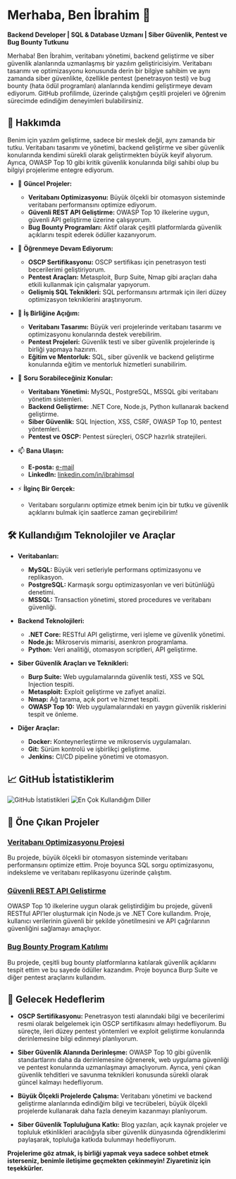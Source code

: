 # Merhaba, Ben İbrahim 👋

**Backend Developer | SQL & Database Uzmanı | Siber Güvenlik, Pentest ve Bug Bounty Tutkunu**

Merhaba! Ben İbrahim, veritabanı yönetimi, backend geliştirme ve siber güvenlik alanlarında uzmanlaşmış bir yazılım geliştiricisiyim. Veritabanı tasarımı ve optimizasyonu konusunda derin bir bilgiye sahibim ve aynı zamanda siber güvenlikte, özellikle pentest (penetrasyon testi) ve bug bounty (hata ödül programları) alanlarında kendimi geliştirmeye devam ediyorum. GitHub profilimde, üzerinde çalıştığım çeşitli projeleri ve öğrenim sürecimde edindiğim deneyimleri bulabilirsiniz.

## 🚀 Hakkımda

Benim için yazılım geliştirme, sadece bir meslek değil, aynı zamanda bir tutku. Veritabanı tasarımı ve yönetimi, backend geliştirme ve siber güvenlik konularında kendimi sürekli olarak geliştirmekten büyük keyif alıyorum. Ayrıca, OWASP Top 10 gibi kritik güvenlik konularında bilgi sahibi olup bu bilgiyi projelerime entegre ediyorum.

- 🔭 **Güncel Projeler:**
  - **Veritabanı Optimizasyonu:** Büyük ölçekli bir otomasyon sisteminde veritabanı performansını optimize ediyorum.
  - **Güvenli REST API Geliştirme:** OWASP Top 10 ilkelerine uygun, güvenli API geliştirme üzerine çalışıyorum.
  - **Bug Bounty Programları:** Aktif olarak çeşitli platformlarda güvenlik açıklarını tespit ederek ödüller kazanıyorum.

- 🌱 **Öğrenmeye Devam Ediyorum:**
  - **OSCP Sertifikasyonu:** OSCP sertifikası için penetrasyon testi becerilerimi geliştiriyorum.
  - **Pentest Araçları:** Metasploit, Burp Suite, Nmap gibi araçları daha etkili kullanmak için çalışmalar yapıyorum.
  - **Gelişmiş SQL Teknikleri:** SQL performansını artırmak için ileri düzey optimizasyon tekniklerini araştırıyorum.

- 👯 **İş Birliğine Açığım:**
  - **Veritabanı Tasarımı:** Büyük veri projelerinde veritabanı tasarımı ve optimizasyonu konularında destek verebilirim.
  - **Pentest Projeleri:** Güvenlik testi ve siber güvenlik projelerinde iş birliği yapmaya hazırım.
  - **Eğitim ve Mentorluk:** SQL, siber güvenlik ve backend geliştirme konularında eğitim ve mentorluk hizmetleri sunabilirim.

- 💬 **Soru Sorabileceğiniz Konular:**
  - **Veritabanı Yönetimi:** MySQL, PostgreSQL, MSSQL gibi veritabanı yönetim sistemleri.
  - **Backend Geliştirme:** .NET Core, Node.js, Python kullanarak backend geliştirme.
  - **Siber Güvenlik:** SQL Injection, XSS, CSRF, OWASP Top 10, pentest yöntemleri.
  - **Pentest ve OSCP:** Pentest süreçleri, OSCP hazırlık stratejileri.

- 📫 **Bana Ulaşın:**
  - **E-posta:** [e-mail](mailto:ibrahimsqql@gmail.com)
  - **LinkedIn:** [linkedin.com/in/ibrahimsql](https://www.linkedin.com/in/ibrahimsql-1ba316323/)

- ⚡ **İlginç Bir Gerçek:**
  - Veritabanı sorgularını optimize etmek benim için bir tutku ve güvenlik açıklarını bulmak için saatlerce zaman geçirebilirim!

## 🛠️ Kullandığım Teknolojiler ve Araçlar

- **Veritabanları:**
  - **MySQL:** Büyük veri setleriyle performans optimizasyonu ve replikasyon.
  - **PostgreSQL:** Karmaşık sorgu optimizasyonları ve veri bütünlüğü denetimi.
  - **MSSQL:** Transaction yönetimi, stored procedures ve veritabanı güvenliği.

- **Backend Teknolojileri:**
  - **.NET Core:** RESTful API geliştirme, veri işleme ve güvenlik yönetimi.
  - **Node.js:** Mikroservis mimarisi, asenkron programlama.
  - **Python:** Veri analitiği, otomasyon scriptleri, API geliştirme.

- **Siber Güvenlik Araçları ve Teknikleri:**
  - **Burp Suite:** Web uygulamalarında güvenlik testi, XSS ve SQL Injection tespiti.
  - **Metasploit:** Exploit geliştirme ve zafiyet analizi.
  - **Nmap:** Ağ tarama, açık port ve hizmet tespiti.
  - **OWASP Top 10:** Web uygulamalarındaki en yaygın güvenlik risklerini tespit ve önleme.

- **Diğer Araçlar:**
  - **Docker:** Konteynerleştirme ve mikroservis uygulamaları.
  - **Git:** Sürüm kontrolü ve işbirlikçi geliştirme.
  - **Jenkins:** CI/CD pipeline yönetimi ve otomasyon.

## 📈 GitHub İstatistiklerim

![GitHub İstatistikleri](https://github-readme-stats.vercel.app/api?username=ibrahimsql&show_icons=true&theme=default)
![En Çok Kullandığım Diller](https://github-readme-stats.vercel.app/api/top-langs/?username=ibrahimsql&layout=compact&theme=default)

## 📂 Öne Çıkan Projeler

### [Veritabanı Optimizasyonu Projesi](https://github.com/ibrahimsql/veritabani-optimizasyonu)
Bu projede, büyük ölçekli bir otomasyon sisteminde veritabanı performansını optimize ettim. Proje boyunca SQL sorgu optimizasyonu, indeksleme ve veritabanı replikasyonu üzerinde çalıştım.

### [Güvenli REST API Geliştirme](https://github.com/ibrahimsql/guvenli-rest-api)
OWASP Top 10 ilkelerine uygun olarak geliştirdiğim bu projede, güvenli RESTful API’ler oluşturmak için Node.js ve .NET Core kullandım. Proje, kullanıcı verilerinin güvenli bir şekilde yönetilmesini ve API çağrılarının güvenliğini sağlamayı amaçlıyor.

### [Bug Bounty Program Katılımı](https://github.com/ibrahimsql/bug-bounty)
Bu projede, çeşitli bug bounty platformlarına katılarak güvenlik açıklarını tespit ettim ve bu sayede ödüller kazandım. Proje boyunca Burp Suite ve diğer pentest araçlarını kullandım.

## 🎯 Gelecek Hedeflerim

- **OSCP Sertifikasyonu:** Penetrasyon testi alanındaki bilgi ve becerilerimi resmi olarak belgelemek için OSCP sertifikasını almayı hedefliyorum. Bu süreçte, ileri düzey pentest yöntemleri ve exploit geliştirme konularında derinlemesine bilgi edinmeyi planlıyorum.
  
- **Siber Güvenlik Alanında Derinleşme:** OWASP Top 10 gibi güvenlik standartlarını daha da derinlemesine öğrenerek, web uygulama güvenliği ve pentest konularında uzmanlaşmayı amaçlıyorum. Ayrıca, yeni çıkan güvenlik tehditleri ve savunma teknikleri konusunda sürekli olarak güncel kalmayı hedefliyorum.

- **Büyük Ölçekli Projelerde Çalışma:** Veritabanı yönetimi ve backend geliştirme alanlarında edindiğim bilgi ve tecrübeleri, büyük ölçekli projelerde kullanarak daha fazla deneyim kazanmayı planlıyorum.

- **Siber Güvenlik Topluluğuna Katkı:** Blog yazıları, açık kaynak projeler ve topluluk etkinlikleri aracılığıyla siber güvenlik dünyasında öğrendiklerimi paylaşarak, topluluğa katkıda bulunmayı hedefliyorum.

**Projelerime göz atmak, iş birliği yapmak veya sadece sohbet etmek isterseniz, benimle iletişime geçmekten çekinmeyin! Ziyaretiniz için teşekkürler.**
